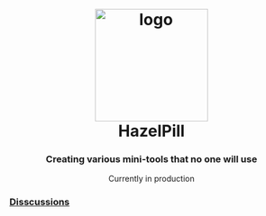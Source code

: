 <div align="center">
  <h1>
    <br>
    <img src="https://i.imgur.com/ibKJob3.png" width=200 height=200 alt="logo">
    <br>
    <b>HazelPill</b>
    <br>
  </h1>
  <h3>Creating various mini-tools that no one will use</h3>
  <p>Currently in production</p>
</div>

<div>
  <h3>
  <a href="https://github.com/hazelpill/hazelpill.github.io/discussions">Disscussions</a>
  </h3>
</div>
